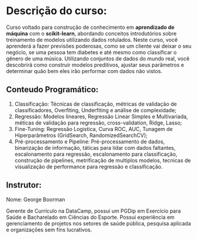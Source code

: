 # Descrição do curso:
Curso voltado para construção de conhecimento em **aprendizado de máquina** com o **scikit-learn**, abordando conceitos introdutórios sobre
treinamento de modelos utilizando dados rotulados. Neste curso, você aprenderá a fazer previsões poderosas, como se um cliente vai deixar o
seu negócio, se uma pessoa tem diabetes e até mesmo como classificar o gênero de uma música. Utilizando conjuntos de dados do mundo real,
você descobrirá como construir modelos preditivos, ajustar seus parâmetros e determinar quão bem eles irão performar com dados não vistos.

## Conteudo Programático:
1. Classificação: Técnicas de classificação, métricas de validação de classificadores, Overfiting, Underfiting e análise de complexidade; 
2. Regressão: Modelos lineares, Regressão Linear Simples e Multivariada, méticas de validação para regressão, cross-validation, Ridge, Lasso;
3. Fine-Tuning: Regressão Logistica, Curva ROC, AUC, Tunagem de Hiperparâmetros (GridSearch, RandomizedSearchCV);
4. Pré-processamento e Pipeline: Pré-processamento de dados, binarização de informação, táticas para lidar com dados faltantes,
escalonamento para regressão, escalonamento para classificação, construção de pipelines, metrificação de multiplos modelos,
tecnicas de visualização de performance para regressão e classificação.

## Instrutor:
Nome: George Boorman

Gerente de Currículo na DataCamp, possui um PGDip em Exercício para Saúde e Bacharelado em
Ciências do Esporte. Possui experiência em gerenciamento de projetos nos setores de saúde pública,
pesquisa aplicada e organizações sem fins lucrativos.
